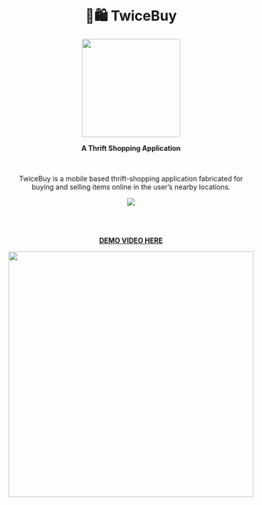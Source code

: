 <h1 align="center">🛒🛍 TwiceBuy</h1>
<p align="center"><img src="https://i.imgur.com/fXEDfN6.png" height="200"/></p>
<p align="center"><b>A Thrift Shopping Application</b></p><br>
<p align="center">TwiceBuy is a mobile based thrift-shopping application fabricated for buying and selling items online in the  user’s nearby locations.</p>
<p align="center"><img src="https://i.imgur.com/VsYUQvM.jpg" /></p>
<br><br>
<p align="center"><a href="https://drive.google.com/file/d/1YwSkR3SBRtogkCPEH3G_i2i3MVwm8uj6/view?usp=sharing"><b>DEMO VIDEO HERE</b></a></p>
<p align="center"><img src="https://i.imgur.com/gaQwcgA.png" height="500" /></p>
